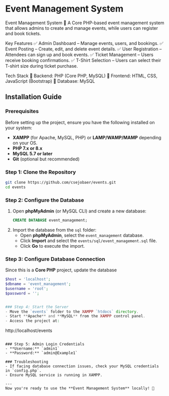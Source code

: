 # Event Management System
Event Management System 🎉
A Core PHP-based event management system that allows admins to create and manage events, while users can register and book tickets.

Key Features
✅ Admin Dashboard – Manage events, users, and bookings.
✅ Event Posting – Create, edit, and delete event details.
✅ User Registration – Attendees can sign up and book events.
✅ Ticket Management – Users receive booking confirmations.
✅ T-Shirt Selection – Users can select their T-shirt size during ticket purchase.

Tech Stack
🔹 Backend: PHP (Core PHP, MySQL)
🔹 Frontend: HTML, CSS, JavaScript (Bootstrap)
🔹 Database: MySQL




## Installation Guide

### Prerequisites
Before setting up the project, ensure you have the following installed on your system:
- **XAMPP** (for Apache, MySQL, PHP) or **LAMP/WAMP/MAMP** depending on your OS.
- **PHP 7.x or 8.x**
- **MySQL 5.7 or later**
- **Git** (optional but recommended)

### Step 1: Clone the Repository
```bash
git clone https://github.com/csejobaer/events.git
cd events
```

### Step 2: Configure the Database
1. Open **phpMyAdmin** (or MySQL CLI) and create a new database:
   ```sql
   CREATE DATABASE event_management;
   ```
2. Import the database from the `sql` folder:
   - Open **phpMyAdmin**, select the `event_management` database.
   - Click **Import** and select the `events/sql/event_management.sql` file.
   - Click **Go** to execute the import.

### Step 3: Configure Database Connection
Since this is a **Core PHP** project, update the database 
```php
$host = 'localhost';
$dbname = 'event_management';
$username = 'root';
$password = '';


### Step 4: Start the Server
- Move the `events` folder to the XAMPP `htdocs` directory.
- Start **Apache** and **MySQL** from the XAMPP control panel.
- Access the project at:
```
http://localhost/events
```

### Step 5: Admin Login Credentials
- **Username:** `admin1`
- **Password:** `admin@Example1`

### Troubleshooting
- If facing database connection issues, check your MySQL credentials in `config.php`.
- Ensure MySQL service is running in XAMPP.

---
Now you're ready to use the **Event Management System** locally! 🚀

